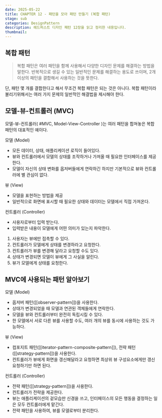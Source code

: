 ```yaml
---
date: 2025-05-22
title: CHAPTER 12 - 패턴을 모아 패턴 만들기 (복합 패턴)
stage: sub
categories: DesignPattern
description: 헤드퍼스트 디자인 패턴 12장을 읽고 정리한 내용입니다.
thumbnail:
---
```

## 복합 패턴

>복합 패턴은 여러 패턴을 함께 사용해서 다양한 디자인 문제를 해결하는 방법을 말한다.
>반복적으로 생길 수 있는 일반적인 문제를 해결하는 용도로 쓰이며, 2개 이상의 패턴을 결합해서 사용하는 것을 뜻한다.

단, 패턴 몇 개를 결합한다고 해서 무조건 복합 패턴은 되는 것은 아니다.
복합 패턴이라 불리기위해서는 여러 가지 문제의 일반적인 해결법을 제시해야 한다.

## 모델-뷰-컨트롤러 (MVC)

모델-뷰-컨트롤러( #MVC, Model-View-Controller )는 여러 패턴을 합쳐놓은 복합 패턴의 대표적인 예이다.

모델 (Model)
- 모든 데이터, 상태, 애플리케이션 로직이 들어있다.
- 뷰와 컨트롤러에서 모델의 상태를 조작하거나 가져올 때 필요한 인터페이스를 제공한다.
- 모델이 자신의 상태 변화를 옵저버들에게 연락하긴 하지만 기본적으로 뷰와 컨트롤러에 별 관심이 없다.

뷰 (View)
- 모델을 표현하는 방법을 제공
- 일반적으로 화면에 표시할 때 필요한 상태와 데이터는 모델에서 직접 가져온다.

컨트롤러 (Controller)
- 사용자로부터 입력 받는다.
- 입력받은 내용이 모델에게 어떤 의미가 있는지 파악한다.

1. 사용자는 뷰에만 접촉할 수 있다.
2. 컨트롤러가 모델에게 상태를 변경하라고 요청한다.
3. 컨트롤러가 뷰를 변경해 달라고 요청할 수도 있다.
4. 상태가 변경되면 모델이 뷰에게 그 사실을 알린다.
5. 뷰가 모델에게 상태를 요청한다.

## MVC에 사용되는 패턴 알아보기

모델 (Model)
- 옵저버 패턴([[observer-pattern]])을 사용한다.
- 상태가 변경되었을 때 모델과 연관된 객체들에게 연락한다.
- 모델을 뷰와 컨트롤러부터 완전히 독립시킬 수 있다.
- 한 모델에서 서로 다른 뷰를 사용할 수도, 여러 개의 뷰를 동시에 사용하는 것도 가능하다.

뷰 (View)
- 컴포지트 패턴([[iterator-pattern-composite-pattern]]), 전략 패턴([[strategy-pattern]])을 사용한다.
- 컨트롤러가 뷰에게 화면을 갱신해달라고 요청하면 최상위 뷰 구성요소에게만 갱신요청하기만 하면 된다.

컨트롤러 (Controller)
- 전략 패턴([[strategy-pattern]])을 사용한다.
- 컨트롤러가 전략을 제공한다.
- 뷰는 애플리케이션의 겉모습만 신경을 쓰고, 인터페이스의 모든 행동을 결정하는 일은 모두 컨트롤러에게 맡긴다.
- 전략 패턴을 사용하여, 뷰를 모델로부터 분리한다.

